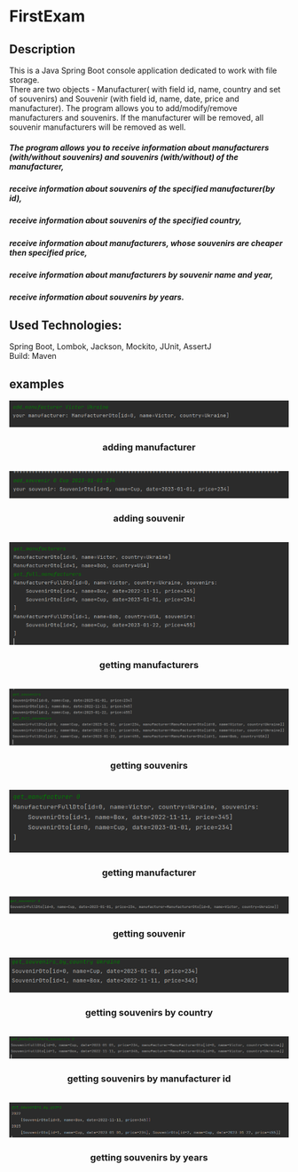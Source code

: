 # FirstExam
<h2> Description </h2>
<div>
This is a Java Spring Boot console application dedicated to work with file storage.
</div>
<div>
There are two objects - Manufacturer( with field id, name, country and set of souvenirs) and Souvenir (with field id, name, date, price and manufacturer).
The program allows you to add/modify/remove manufacturers and souvenirs. 
If the manufacturer will be removed, all souvenir manufacturers will be removed as well.
</div>
<div>
<h5>
The program allows you to receive information about manufacturers (with/without souvenirs) and souvenirs (with/without) of the manufacturer, 
</h5>
<h5>
receive information about souvenirs of the specified manufacturer(by id),
  </h5>
<h5>
receive information about souvenirs of the specified country,
  </h5>
<h5>
receive information about manufacturers, whose souvenirs are cheaper then specified price,
  </h5>
<h5>
receive information about manufacturers by souvenir name and year,
  </h5>
<h5>
receive information about souvenirs by years.
  </h5>
</div>
<h2>Used Technologies:</h2>
 <div>
  Spring Boot, Lombok, Jackson, Mockito, JUnit, AssertJ 
  </div>
  <div>
  Build: Maven
  </dib>
 <h2>  examples </h2>
 <div>
 <div align = "center">
  <img src="/screens/adding_manufacturer.png" />
  <h3> adding manufacturer </h3>
 </div>
  <br/>
  <div align = "center">
  <img src="/screens/adding_souvenir.png" />
  <h3> adding souvenir </h3>
 </div>
  <br/>
  <div align = "center">
  <img src="/screens/getting_manufacturers.png" />
  <h3> getting manufacturers </h3>
 </div>
  <br/>
  <div align = "center">
  <img src="/screens/getting_souvenirs.png" />
  <h3> getting souvenirs </h3>
 </div>
  <br/>
<div align = "center">
  <img src="/screens/getting_manufacturer.png" />
  <h3> getting manufacturer </h3>
 </div>
  <br/>
  <div align = "center">
  <img src="/screens/getting_souvenir.png" />
  <h3> getting souvenir </h3>
 </div>
  <br/>
<div align = "center">
  <img src="/screens/getting_souvenirs_by_country.png" />
  <h3> getting souvenirs by country </h3>
 </div>
  <br/>
<div align = "center">
  <img src="/screens/getting_souvenirs_by_manufacturer_id.png" />
  <h3> getting  souvenirs by manufacturer id </h3>
 </div>
  <br/>
  <div align = "center">
  <img src="/screens/getting_souvenirs_by_years.png" />
  <h3> getting souvenirs by years </h3>
 </div>
  <br/>

